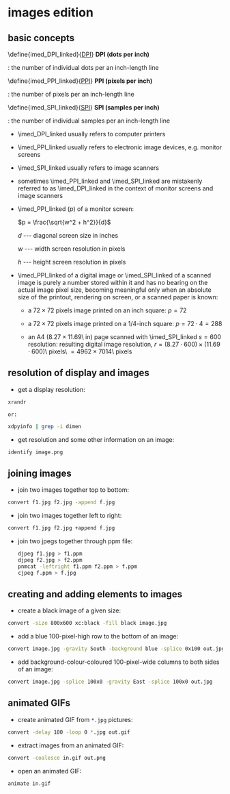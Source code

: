 
# images edition

## basic concepts

\define{imed_DPI_linked}{[DPI](#imed_DPI)}
__DPI (dots per inch)__<a name="imed_DPI"></a>

: the number of individual dots per an inch-length line

\define{imed_PPI_linked}{[PPI](#imed_PPI)}
__PPI (pixels per inch)__<a name="imed_PPI"></a>

: the number of pixels per an inch-length line

\define{imed_SPI_linked}{[SPI](#imed_SPI)}
__SPI (samples per inch)__<a name="imed_SPI"></a>

: the number of individual samples per an inch-length line

+ \imed_DPI_linked usually refers to computer printers

+ \imed_PPI_linked usually refers to electronic image devices, e.g. monitor screens

+ \imed_SPI_linked usually refers to image scanners

+ sometimes \imed_PPI_linked and \imed_SPI_linked are mistakenly referred to as \imed_DPI_linked in the context of monitor screens and image scanners

+ \imed_PPI_linked ($p$) of a monitor screen:

	$p = \frac{\sqrt{w^2 + h^2}}{d}$

	$d$ --- diagonal screen size in inches

	$w$ --- width screen resolution in pixels

	$h$ --- height screen resolution in pixels

+ \imed_PPI_linked of a digital image or \imed_SPI_linked of a scanned image is purely a number stored within it and has no bearing on the actual image pixel size, becoming meaningful only when an absolute size of the printout, rendering on screen, or a scanned paper is known:

	+ a $72 \times 72$ pixels image printed on an inch square: $p = 72$

	+ a $72 \times 72$ pixels image printed on a 1/4-inch square: $p = 72 \cdot 4 = 288$

	+ an A4 ($8.27 \times 11.69$\ in) page scanned with \imed_SPI_linked $s = 600$ resolution: resulting digital image resolution, $r = (8.27 \cdot 600) \times (11.69 \cdot 600)$\ pixels\ $= 4962 \times 7014$\ pixels

## resolution of display and images

+ get a display resolution:
```bash
xrandr
```
	or:
```bash
xdpyinfo | grep -i dimen
```

+ get resolution and some other information on an image:
```bash
identify image.png
```

## joining images

+ join two images together top to bottom:
```bash
convert f1.jpg f2.jpg -append f.jpg
```

+ join two images together left to right:
```bash
convert f1.jpg f2.jpg +append f.jpg
```

+ join two jpegs together through ppm file:

	```bash
	djpeg f1.jpg > f1.ppm
	djpeg f2.jpg > f2.ppm
	pnmcat -leftright f1.ppm f2.ppm > f.ppm
	cjpeg f.ppm > f.jpg
	```

## creating and adding elements to images

+ create a black image of a given size:
```bash
convert -size 800x600 xc:black -fill black image.jpg
```
+ add a blue 100-pixel-high row to the bottom of an image:
```bash
convert image.jpg -gravity South -background blue -splice 0x100 out.jpg
```

+ add background-colour-coloured 100-pixel-wide columns to both sides of an image:
```bash
convert image.jpg -splice 100x0 -gravity East -splice 100x0 out.jpg
```

## animated GIFs

+ create animated GIF from `*.jpg` pictures:
```bash
convert -delay 100 -loop 0 *.jpg out.gif
```

+ extract images from an animated GIF:
```bash
convert -coalesce in.gif out.png
```

+ open an animated GIF:
```bash
animate in.gif
```
